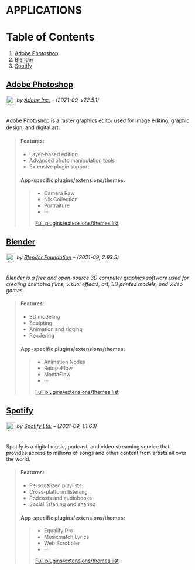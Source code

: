 # APPLICATIONS

# Table of Contents
1. [Adobe Photoshop](#adobe-photoshop)
2. [Blender](#blender)
3. [Spotify](#spotify)

## [Adobe Photoshop](https://www.adobe.com/products/photoshop.html)

###### <img src="https://upload.wikimedia.org/wikipedia/commons/thumb/a/af/Adobe_Photoshop_CC_icon.svg/1200px-Adobe_Photoshop_CC_icon.svg.png" alt="Adobe Photoshop Logo" width="25" style="vertical-align: middle;"> *by [Adobe Inc.](https://www.adobe.com)* – (2021-09, v22.5.1)

Adobe Photoshop is a raster graphics editor used for image editing, graphic design, and digital art.
ㅤㅤ 
> #### Features:
> - Layer-based editing
> - Advanced photo manipulation tools
> - Extensive plugin support
> 
> #### App-specific plugins/extensions/themes:
> > - Camera Raw
> > - Nik Collection
> > - Portraiture
> > - ···
> > 
> > [Full plugins/extensions/themes list](https://exchange.adobe.com/creativecloud/photography?filters=adobe-photoshop-cc&order=popularity)

## [Blender](https://www.blender.org/) 

###### <img src="https://upload.wikimedia.org/wikipedia/commons/thumb/0/0c/Blender_logo_no_text.svg/1024px-Blender_logo_no_text.svg.png" alt="Adobe Photoshop Logo" width="25" style="vertical-align: middle;"> *by [Blender Foundation](https://www.blender.org/foundation/)* – (2021-09, 2.93.5)

*Blender is a free and open-source 3D computer graphics software used for creating animated films, visual effects, art, 3D printed models, and video games.*

> #### Features:
> - 3D modeling
> - Sculpting
> - Animation and rigging
> - Rendering
> 
> #### App-specific plugins/extensions/themes:
> > - Animation Nodes
> > - RetopoFlow
> > - MantaFlow
> > - ···
> > 
> > [Full plugins/extensions/themes list](https://blendermarket.com/categories/blender?sortBy=popular)

## [Spotify](https://www.spotify.com/)

###### <img src="https://upload.wikimedia.org/wikipedia/commons/thumb/1/19/Spotify_logo_without_text.svg/768px-Spotify_logo_without_text.svg.png" alt="Adobe Photoshop Logo" width="25" style="vertical-align: middle;"> *by [Spotify Ltd.](https://www.spotify.com)* – (2021-09, 1.1.68)

Spotify is a digital music, podcast, and video streaming service that provides access to millions of songs and other content from artists all over the world.

> #### Features:
> - Personalized playlists
> - Cross-platform listening
> - Podcasts and audiobooks
> - Social listening and sharing
> 
> #### App-specific plugins/extensions/themes:
> > - Equalify Pro
> > - Musixmatch Lyrics
> > - Web Scrobbler
> > - ···
> > 
> > [Full plugins/extensions/themes list](https://community.spotify.com/t5/Spotify-Ideas/ct-p/newideas)
